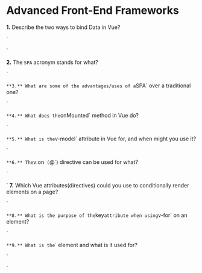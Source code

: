 # Advanced Front-End Frameworks


**1.** Describe the two ways to bind Data in Vue?
<!-- enter you answer in the space below -->
`

`

**2.** The `SPA` acronym stands for what?
<!-- enter you answer in the space below -->
`

`
**3.** What are some of the advantages/uses of a `SPA` over a traditional one?
<!-- enter you answer in the space below -->
`

`
**4.** What does the `onMounted` method in Vue do?
<!-- enter you answer in the space below -->
`

`
**5.** What is the `v-model` attribute in Vue for, and when might you use it?
<!-- enter you answer in the space below -->
`

`
**6.** The `v:on` (`@`) directive can be used for what?
<!-- enter you answer in the space below -->
`

`
**7.** Which Vue attributes(directives) could you use to conditionally render elements on a page?
<!-- enter you answer in the space below -->
`

`
**8.** What is the purpose of the `key` attribute when using `v-for` on an element?
<!-- enter you answer in the space below -->
`

`
**9.** What is the `<slot>` element and what is it used for?
<!-- enter you answer in the space below -->
`

`